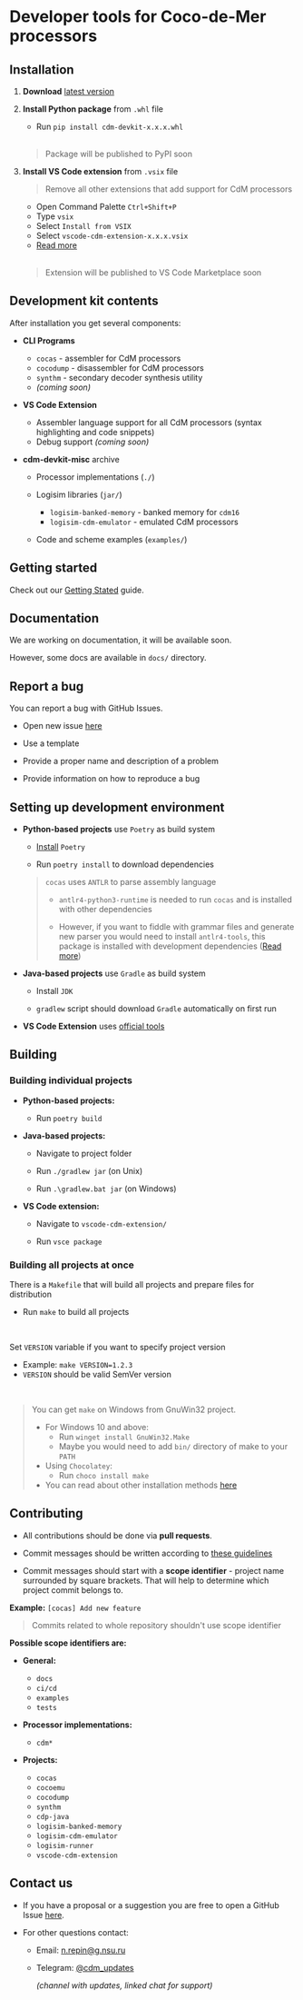 # Developer tools for Coco-de-Mer processors

## Installation

1. **Download** [latest version](https://github.com/cdm-processors/cdm-devkit/releases/latest)

2. **Install Python package** from `.whl` file
    - Run `pip install cdm-devkit-x.x.x.whl`

    <br>

    > Package will be published to PyPI soon 

3. **Install VS Code extension** from `.vsix` file
    
    > Remove all other extensions that add support for CdM processors

    - Open Command Palette `Ctrl+Shift+P`
    - Type `vsix`
    - Select `Install from VSIX`
    - Select `vscode-cdm-extension-x.x.x.vsix`
    - [Read more](https://code.visualstudio.com/docs/editor/extension-marketplace#_install-from-a-vsix)
    
    <br>

    > Extension will be published to VS Code Marketplace soon 

## Development kit contents

After installation you get several components:

- **CLI Programs**
    
    - `cocas` - assembler for CdM processors
    - `cocodump` - disassembler for CdM processors
    - `synthm` - secondary decoder synthesis utility
    - *(coming soon)*

- **VS Code Extension**

    - Assembler language support for all CdM processors (syntax highlighting and code snippets)
    - Debug support *(coming soon)*

- **cdm-devkit-misc** archive

    - Processor implementations (`./`)
    - Logisim libraries (`jar/`)
        
        - `logisim-banked-memory` - banked memory for `cdm16`
        - `logisim-cdm-emulator` - emulated CdM processors
    - Code and scheme examples (`examples/`)

## Getting started

Check out our [Getting Stated](/docs/getting-started.md) guide.

## Documentation

We are working on documentation, it will be available soon.

However, some docs are available in `docs/` directory.

## Report a bug

You can report a bug with GitHub Issues.

- Open new issue [here](https://github.com/cdm-processors/cdm-devkit/issues)

- Use a template

- Provide a proper name and description of a problem

- Provide information on how to reproduce a bug

## Setting up development environment

- **Python-based projects** use `Poetry` as build system

    - [Install](https://python-poetry.org/docs/#installation) `Poetry`

    - Run `poetry install` to download dependencies

    > `cocas` uses `ANTLR` to parse assembly language
    >
    >    - `antlr4-python3-runtime` is needed to run `cocas` and is installed with other dependencies
    >
    >   - However, if you want to fiddle with grammar files and generate new parser you would need to install `antlr4-tools`, this package is installed with development dependencies ([Read more](https://www.antlr.org))

- **Java-based projects** use `Gradle` as build system

    - Install `JDK`

    - `gradlew` script should download `Gradle` automatically on first run

- **VS Code Extension** uses [official tools](https://code.visualstudio.com/api)

## Building

### Building individual projects

- **Python-based projects:**

    - Run `poetry build`

- **Java-based projects:**
    
    - Navigate to project folder

    - Run `./gradlew jar` (on Unix)
    - Run `.\gradlew.bat jar` (on Windows)

- **VS Code extension:**

    - Navigate to `vscode-cdm-extension/`

    - Run `vsce package`

### Building all projects at once

There is a `Makefile` that will build all projects and prepare files for distribution

- Run `make` to build all projects

<br>

Set `VERSION` variable if you want to specify project version
- Example: `make VERSION=1.2.3`
- `VERSION` should be valid SemVer version

<br>

> You can get `make` on Windows from GnuWin32 project.
> - For Windows 10 and above: 
>   - Run `winget install GnuWin32.Make`
>   - Maybe you would need to add `bin/` directory of make to your `PATH`
> - Using `Chocolatey`:
>   - Run `choco install make` 
> - You can read about other installation methods [here](https://gnuwin32.sourceforge.net/packages/make.htm)

## Contributing

- All contributions should be done via **pull requests**.

- Commit messages should be written according to [these guidelines](https://gist.github.com/robertpainsi/b632364184e70900af4ab688decf6f53)

- Commit messages should start with a **scope identifier** - project name surrounded by square brackets. That will help to determine which project commit belongs to.

**Example:** `[cocas] Add new feature`

> Commits related to whole repository shouldn't use scope identifier

**Possible scope identifiers are:**

- **General:**
    
    - `docs`
    - `ci/cd`
    - `examples`
    - `tests`

- **Processor implementations:**

    - `cdm*`

- **Projects:**

    - `cocas`
    - `cocoemu`
    - `cocodump`
    - `synthm`
    - `cdp-java`
    - `logisim-banked-memory`
    - `logisim-cdm-emulator`
    - `logisim-runner`
    - `vscode-cdm-extension`

## Contact us

- If you have a proposal or a suggestion you are free to open a GitHub Issue [here](https://github.com/cdm-processors/cdm-devkit/issues).

- For other questions contact:
    - Email: n.repin@g.nsu.ru
    - Telegram: [@cdm_updates](https://t.me/cdm_updates)

        *(channel with updates, linked chat for support)*
